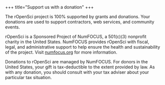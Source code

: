 +++
title="Support us with a donation"
+++

The rOpenSci project is 100% supported by grants and donations. 
Your donations are used to support contractors, web services, and community events.

rOpenSci is a Sponsored Project of NumFOCUS, a 501(c)(3) nonprofit charity in the United States. NumFOCUS provides rOpenSci with fiscal, legal, and administrative support to help ensure the health and sustainability of the project. Visit [numfocus.org](https://numfocus.org) for more information.

Donations to rOpenSci are managed by NumFOCUS. For donors in the United States, your gift is tax-deductible to the extent provided by law. As with any donation, you should consult with your tax adviser about your particular tax situation.
